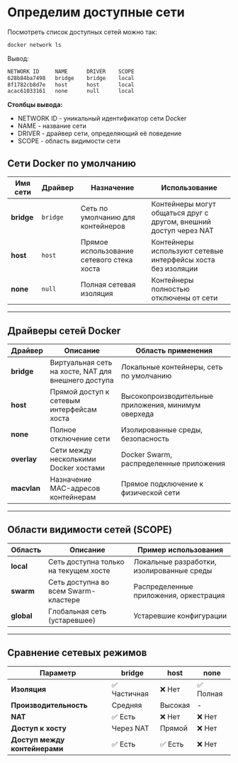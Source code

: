 # Определим доступные сети
Посмотреть список доступных сетей можно так:
```bash
docker network ls
```
Вывод:
```bash
NETWORK ID     NAME      DRIVER    SCOPE
628b84ba7498   bridge    bridge    local
8f1782cb8d7e   host      host      local
acac61033161   none      null      local
```

**Столбцы вывода:**  
- NETWORK ID - уникальный идентификатор сети Docker  
- NAME - название сети  
- DRIVER - драйвер сети, определяющий её поведение  
- SCOPE - область видимости сети  

## Сети Docker по умолчанию

| Имя сети | Драйвер | Назначение | Использование |
|----------|---------|------------|---------------|
| **bridge** | `bridge` | Сеть по умолчанию для контейнеров | Контейнеры могут общаться друг с другом, внешний доступ через NAT |
| **host** | `host` | Прямое использование сетевого стека хоста | Контейнеры используют сетевые интерфейсы хоста без изоляции |
| **none** | `null` | Полная сетевая изоляция | Контейнеры полностью отключены от сети |

---

## Драйверы сетей Docker

| Драйвер | Описание | Область применения |
|---------|-----------|-------------------|
| **bridge** | Виртуальная сеть на хосте, NAT для внешнего доступа | Локальные контейнеры, сеть по умолчанию |
| **host** | Прямой доступ к сетевым интерфейсам хоста | Высокопроизводительные приложения, минимум оверхеда |
| **none** | Полное отключение сети | Изолированные среды, безопасность |
| **overlay** | Сети между несколькими Docker хостами | Docker Swarm, распределенные приложения |
| **macvlan** | Назначение MAC-адресов контейнерам | Прямое подключение к физической сети |

---

## Области видимости сетей (SCOPE)

| Область | Описание | Пример использования |
|---------|-----------|---------------------|
| **local** | Сеть доступна только на текущем хосте | Локальные разработки, изолированные среды |
| **swarm** | Сеть доступна во всем Swarm-кластере | Распределенные приложения, оркестрация |
| **global** | Глобальная сеть (устаревшее) | Устаревшие конфигурации |

---

## Сравнение сетевых режимов

| Параметр | bridge | host | none |
|----------|---------|------|------|
| **Изоляция** | ✅ Частичная | ❌ Нет | ✅ Полная |
| **Производительность** | Средняя | Высокая | - |
| **NAT** | ✅ Есть | ❌ Нет | ❌ Нет |
| **Доступ к хосту** | Через NAT | Прямой | ❌ Нет |
| **Доступ между контейнерами** | ✅ Есть | ✅ Есть | ❌ Нет |